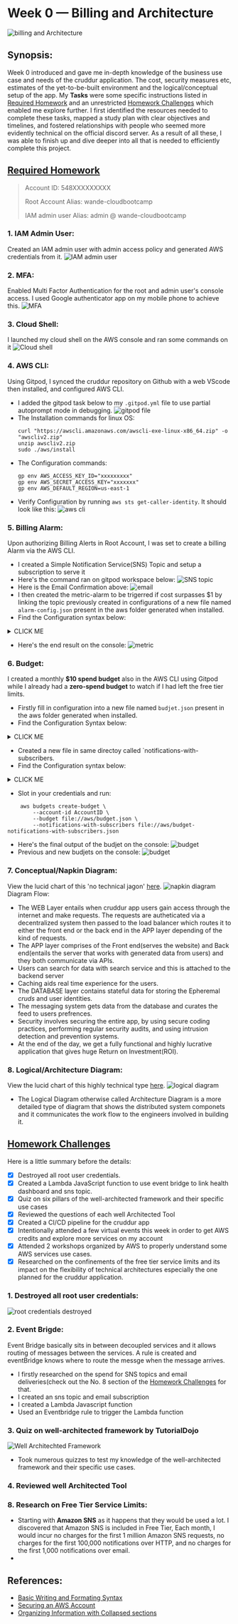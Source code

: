 # Week 0 — Billing and Architecture
![billing and Architecture](assets/wk0/week0.png)

## Synopsis:
Week 0 introduced and gave me in-depth knowledge of the business use case and needs of the cruddur application. The cost, security measures etc, estimates of the yet-to-be-built environment and the logical/conceptual setup of the app. My **Tasks** were some specific instructions listed in [Required Homework](#required) and an unrestricted [Homework Challenges](#homework-challenges) which enabled me explore further. I first identified the resources needed to complete these tasks, mapped a study plan with clear objectives and timelines, and fostered relationships with people who seemed more evidently technical on the official discord server. As a result of all these, I was able to finish up and dive deeper into all that is needed to efficiently complete this project. 
 
## [Required Homework](#required)
> Account ID: 548XXXXXXXXX
>
> Root Account Alias: wande-cloudbootcamp
>
> IAM admin user Alias: admin @ wande-cloudbootcamp

### 1. IAM Admin User:
Created an IAM admin user with admin access policy and generated AWS credentials from it.
![IAM admin user](assets/wk0/usern.png)
### 2. MFA: 
Enabled Multi Factor Authentication for the root and admin user's console access. I used Google authenticator app on my mobile phone to achieve this.
![MFA](assets/wk0/mfa2.png)
### 3. Cloud Shell: 
I launched my cloud shell on the AWS console and ran some commands on it
![Cloud shell](assets/wk0/cshell.png)
### 4. AWS CLI: 
Using Gitpod, I synced the cruddur repository on Github with a web VScode then installed, and configured AWS CLI. 
- I added the gitpod task below to my `.gitpod.yml` file to use partial autoprompt mode in debugging.
![gitpod file](assets/wk0/gitpod.png)
- The Installation commands for linux OS:
	```shell
	curl "https://awscli.amazonaws.com/awscli-exe-linux-x86_64.zip" -o "awscliv2.zip"
	unzip awscliv2.zip
	sudo ./aws/install
	```
- The Configuration commands:
	```shell
	gp env AWS_ACCESS_KEY_ID="xxxxxxxxx"
	gp env AWS_SECRET_ACCESS_KEY="xxxxxxx"
	gp env AWS_DEFAULT_REGION=us-east-1
	```
- Verify Configuration by running `aws sts get-caller-identity`. It should look like this:
![aws cli](assets/wk0/confirmconfigure.png)
### 5. Billing Alarm:
Upon authorizing Billing Alerts in Root Account, I was set to create a billing Alarm via the AWS CLI.
* I created a Simple Notification Service(SNS) Topic and setup a subscription to serve it
* Here's the command ran on gitpod workspace below:
![SNS topic](assets/wk0/snsconfig.png)
* Here is the Email Confirmation above:
![email](assets/wk0/snsconfirmed.png)
* I then created the metric-alarm to be trigerred if cost surpasses $1 by linking the topic previously created in configurations of a new file named `alarm-config.json` present in the aws folder generated when installed.
* Find the Configuration syntax below:

<details><summary>CLICK ME</summary>

```json
{
    "AlarmName": "DailyEstimatedCharges",
    "AlarmDescription": "This alarm would be triggered if the daily estimated charges exceeds 10$",
    "ActionsEnabled": true,
    "AlarmActions": [
        "arn:aws:sns:us-east-1:548xxxxxxxxx:billing-alarm"
    ],
    "EvaluationPeriods": 1,
    "DatapointsToAlarm": 1,
    "Threshold": 10,
    "ComparisonOperator": "GreaterThanOrEqualToThreshold",
    "TreatMissingData": "breaching",
    "Metrics": [{
        "Id": "m1",
        "MetricStat": {
            "Metric": {
                "Namespace": "AWS/Billing",
                "MetricName": "EstimatedCharges",
                "Dimensions": [{
                    "Name": "Currency",
                    "Value": "USD"
                }]
            },
            "Period": 86400,
            "Stat": "Maximum"
        },
        "ReturnData": false
    },
    {
        "Id": "e1",
        "Expression": "IF(RATE(m1)>0,RATE(m1)*86400,0)",
        "Label": "DailyEstimatedCharges",
        "ReturnData": true
    }]
}
```
</details>

* Here's the end result on the console:
![metric](assets/wk0/metrics.png)
### 6. Budget: 
I created a monthly **$10 spend budget** also in the AWS CLI using Gitpod while I already had a **zero-spend budget** to watch if I had left the free tier limits.
- Firstly fill in configuration into a new file named `budjet.json` present in the aws folder generated when installed.
- Find the Configuration Syntax below:

<details><summary>CLICK ME</summary>

```json
{
    "BudgetLimit": {
        "Amount": "10",
        "Unit": "USD"
    },
    "BudgetName": "Go Away Sapa",
    "BudgetType": "COST",
    "CostFilters": {
        "TagKeyValue": [
            "user:Key$value1",
            "user:Key$value2"
        ]
    },
    "CostTypes": {
        "IncludeCredit": true,
        "IncludeDiscount": true,
        "IncludeOtherSubscription": true,
        "IncludeRecurring": true,
        "IncludeRefund": true,
        "IncludeSubscription": true,
        "IncludeSupport": true,
        "IncludeTax": true,
        "IncludeUpfront": true,
        "UseBlended": false
    },
    "TimePeriod": {
        "Start": 1477958399,
        "End": 3706473600
    },
    "TimeUnit": "MONTHLY"
}
```
</details>

- Created a new file in same directoy called `notifications-with-subscribers.
- Find the Configuration syntax below:

<details><summary>CLICK ME</summary>

```json
[
    {
        "Notification": {
            "ComparisonOperator": "GREATER_THAN",
            "NotificationType": "ACTUAL",
            "Threshold": 60,
            "ThresholdType": "PERCENTAGE"
        },
        "Subscribers": [
            {
                "Address": "xxxxxxxxgmail.com",
                "SubscriptionType": "EMAIL"
            }
        ]
    }
]
```

</details>

- Slot in your credentials and run:
```shell
	aws budgets create-budget \
    	--account-id AccountID \
    	--budget file://aws/budget.json \
    	--notifications-with-subscribers file://aws/budget-notifications-with-subscribers.json
``` 
- Here's the final output of the budjet on the console:
![budget](assets/wk0/budget.png)
- Previous and new budjets on the console:
![budget](assets/wk0/combinedbudjet.png)
### 7. Conceptual/Napkin Diagram: 
View the lucid chart of this 'no technical jagon' [here](https://lucid.app/lucidchart/da34a832-f420-41d2-b821-dd99199001f5/edit?viewport_loc=-540%2C-150%2C3180%2C1620%2C0_0&invitationId=inv_7b6ebe3b-c751-47cf-8046-03f49f44ffe5).
![napkin diagram](assets/wk0/napkin1.png)
Diagram Flow:
- The WEB Layer entails when cruddur app users gain access through the internet and make requests. The requests are autheticated via a decentralized system then passed to the load balancer which routes it to either the front end or the back end in the APP layer depending of the kind of requests.
- The APP layer comprises of the Front end(serves the website) and Back end(entails the server that works with generated data from users) and they both communicate via APIs.
- Users can search for data with search service and this is attached to the backend server
- Caching aids real time experience for the users.
- The DATABASE layer contains stateful data for storing the Epheremal *cruds* and user identities.
- The messaging system gets data from the database and curates the feed to users prefrences.
- Security involves securing the entire app, by using secure coding practices, performing regular security audits, and using intrusion detection and prevention systems.
- At the end of the day, we get a fully functional and highly lucrative application that gives huge Return on Investment(ROI).
### 8. Logical/Architecture Diagram:
View the lucid chart of this highly technical type [here](https://lucid.app/lucidchart/6855340c-c655-4009-ae53-7a8ad1480d26/edit?viewport_loc=-526%2C8%2C3184%2C1660%2C0_0&invitationId=inv_c791bc55-d016-4ae5-810c-3432121e2c59).
![logical diagram](assets/wk0/logical.png)
- The Logical Diagram otherwise called Architecture Diagram is a more detailed type of diagram that shows the distributed system componets and it communicates the work flow to the engineers involved in building it.

## [Homework Challenges](#challenges)
Here is a little summary before the details:
- [x] Destroyed all root user credentials.
- [x] Created a Lambda JavaScript function to use event bridge to link health dashboard and sns topic.
- [x] Quiz on six pillars of the well-architected framework and their specific use cases
- [x] Reviewed the questions of each well Architected Tool
- [x] Created a CI/CD pipeline for the cruddur app 
- [x] Intentionally attended a few virtual events this week in order to get AWS credits and explore more services on my account
- [x] Attended 2 workshops organized by AWS to properly understand some AWS services use cases.
- [x] Researched on the confinements of the free tier service limits and its impact on the flexibility of technical architectures especially the one planned for the cruddur application.

### 1. Destroyed all root user credentials:
![root credentials destroyed](assets/wk0/rootdestroy.png)

### 2. Event Brigde:
Event Bridge basically sits in between decoupled services and it allows routing of messages between the services. A rule is created and eventBridge knows where to route the messge when the message arrives.
- I firstly researched on the spend for SNS topics and email deliveries(check out the No. 8 section of the [Homework Challenges](#homework-challenges) for that.
- I created an sns topic and email subscription
- I created a Lambda Javascript function
- Used an Eventbridge rule to trigger the Lambda function 

### 3. Quiz on well-architected framework by TutorialDojo
![Well Architechted Framework](tutorialdojo.png)
- Took numerous quizzes to test my knowledge of the well-architected framework and their specific use cases.

### 4. Reviewed well Architected Tool


### 8. Research on Free Tier Service Limits:
- Starting with **Amazon SNS** as it happens that they would be used a lot. I discovered that Amazon SNS is included in Free Tier, Each month, I would incur no charges for the first 1 million Amazon SNS requests, no charges for the first 100,000 notifications over HTTP, and no charges for the first 1,000 notifications over email. 
- 


## References:
* [Basic Writing and Formating Syntax](https://docs.github.com/en/get-started/writing-on-github/getting-started-with-writing-and-formatting-on-github/basic-writing-and-formatting-syntax)
* [Securing an AWS Account](https://learn.cantrill.io/courses)
* [Organizing Information with Collapsed sections](https://docs.github.com/en/get-started/writing-on-github/working-with-advanced-formatting/organizing-information-with-collapsed-sections)
